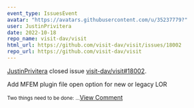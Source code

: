 ```yaml
---
event_type: IssuesEvent
avatar: "https://avatars.githubusercontent.com/u/35237779?"
user: JustinPrivitera
date: 2022-10-18
repo_name: visit-dav/visit
html_url: https://github.com/visit-dav/visit/issues/18002
repo_url: https://github.com/visit-dav/visit
---
```


<a href='https://github.com/JustinPrivitera' target='_blank'>JustinPrivitera</a> closed issue <a href='https://github.com/visit-dav/visit/issues/18002' target='_blank'>visit-dav/visit#18002</a>.

<p>Add MFEM plugin file open option for new or legacy LOR</p><small>Two things need to be done:...</small><a href='https://github.com/visit-dav/visit/issues/18002' target='_blank'>View Comment</a>
